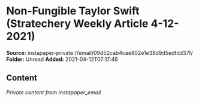 # Non-Fungible Taylor Swift (Stratechery Weekly Article 4-12-2021)

**Source:** instapaper-private://email/09d52cab4cae802e1e38d9d5edfdd37f/
**Folder:** Unread
**Added:** 2021-04-12T07:17:46




## Content
*Private content from instapaper_email*
